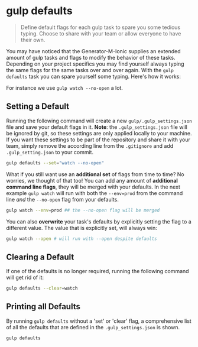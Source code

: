 # gulp defaults
>Define default flags for each gulp task to spare you some tedious typing. Choose to share with your team or allow everyone to have their own.

You may have noticed that the Generator-M-Ionic supplies an extended amount of gulp tasks and flags to modify the behavior of these tasks. Depending on your project specifics you may find yourself always typing the same flags for the same tasks over and over again. With the `gulp defaults` task you can spare yourself some typing. Here's how it works:

For instance we use `gulp watch --no-open` a lot.

## Setting a Default
Running the following command will create a new `gulp/.gulp_settings.json` file and save your default flags in it. **Note**: the `.gulp_settings.json` file will be ignored by git, so these settings are only applied locally to your machine. If you want these settings to be part of the repository and share it with your team, simply remove the according line from the `.gitignore` and add `.gulp_setting.json` to your commit.

```sh
gulp defaults --set="watch --no-open"
```

What if you still want use an **additional set** of flags from time to time? No worries, we thought of that too!
You can add any amount of **additional command line flags**, they will be merged with your defaults. In the next example `gulp watch` will run with both the `--env=prod` from the command line *and* the `--no-open` flag from your defaults.

```sh
gulp watch --env=prod ## the --no-open flag will be merged
```

You can also **overwrite** your task's defaults by explicitly setting the flag to a different value. The value that is explicitly set, will always win:

```sh
gulp watch --open # will run with --open despite defaults
```

## Clearing a Default
If one of the defaults is no longer required, running the following command will get rid of it:

```sh
gulp defaults --clear=watch
```

## Printing all Defaults
By running `gulp defaults` without a 'set' or 'clear' flag, a comprehensive list of all the defaults that are defined in the `.gulp_settings.json` is shown.

```sh
gulp defaults
```
